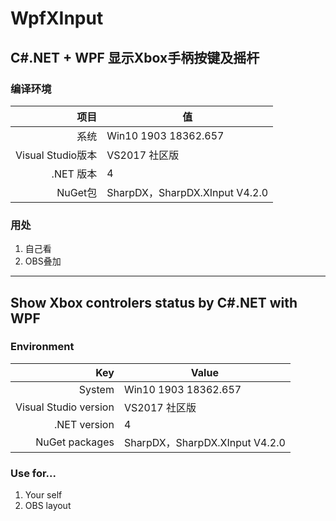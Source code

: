 # WpfXInput
## C#.NET + WPF 显示Xbox手柄按键及摇杆
### 编译环境
|项目|值|
|--:|--|
|系统|Win10 1903 18362.657|
|Visual Studio版本|VS2017 社区版|
|.NET 版本|4|
|NuGet包|SharpDX，SharpDX.XInput V4.2.0|

### 用处
1. 自己看
2. OBS叠加

-------
## Show Xbox controlers status by C#.NET with WPF
### Environment
|Key|Value|
|--:|--|
|System|Win10 1903 18362.657|
|Visual Studio version|VS2017 社区版|
|.NET version|4|
|NuGet packages|SharpDX，SharpDX.XInput V4.2.0|

### Use for...
1. Your self
2. OBS layout
